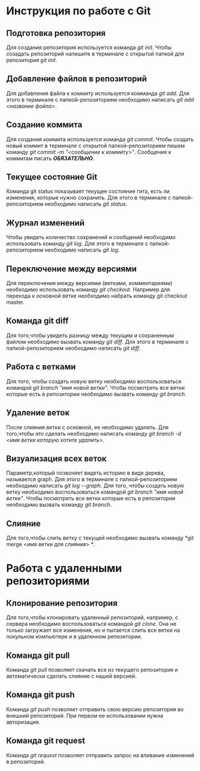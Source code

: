 # Инструкция по работе с Git

## Подготовка репозитория
Для создания репозитория используется команда *git init*. Чтобы созадать репозиторий напишите в терминале с открытой папкой для репозитория *git init*.

## Добавление файлов в репозиторий

Для добавления файла к коммиту используется комманда *git add*. Для этого в терминале с папкой-репозиторием необходимо написать *git add <название файла>*.

## Создание коммита
Для создания коммита используется команда *git commit*. Чтобы создать новый коммит в терминале с открытой папкой-репозиторием пишем команду *git commit -m "<сообщение к коммиту>"*. Сообщения к коммитам писать ***ОБЯЗАТЕЛЬНО***.

## Текущее состояние Git

Команда git status показывает текущее состояние гита, есть ли изменения, которые нужно сохранить. Для этого в терминале с папкой-репозиторием необходимо написать *git status*.

## Журнал изменений

Чтобы увидеть количество сохранений и сообщений необходимо использовать команду *git log*. Для этого в терминале с папкой-репозиторием необходимо написать *git log*.

## Переключение между версиями

Для переключения между версиями (ветками, комментариями) необходимо использовать команду *git checkout*. Например для перехода к основной ветке необходимо набрать команду git checkout master.

## Команда git diff

Для того,чтобы увидеть разницу между текущим и сохраненным файлом необходимо вызвать команду *git diff*. Для этого в терминале с папкой-репозиторием необходимо написать *git diff*.

## Работа с ветками

Для того, чтобы создать новую ветку необходимо воспользоваться командой *git branch  "имя новой ветки"*. Чтобы посмотреть все ветки которые есть в репозитории необходимо вызвать команду *git branch*.

## Удаление веток

После слияния ветки с основной, ее необходимо удалить. Для того,чтобы это сделать необходимо написать команду *git branch -d <имя ветки которую хотите удалить>*.

## Визуализация всех веток

Параметр,который позвоняет видеть историю в виде дерева, называется graph. Для этого в терминале с папкой-репозиторием необходимо написать *git log --graph*.
Для того, чтобы создать новую ветку необходимо воспользоваться командой *git branch  "имя новой ветки"*. Чтобы посмотреть все ветки которые есть в репозитории необходимо вызвать команду *git branch*. 

## Слияние

Для того,чтобы слить ветку с текущей необходимо вызвать команду *git merge <имя ветки для слияния> *. 


# Работа с удаленными репозиториями

## Клонирование репозитория

Для того,чтобы клонировать удаленный репозиторий, например, с сервера необходимо воспользоваться командой *git clone*. Она не только загружает все изменения, но и пытается слить все ветки на локульном компьютере и в удаленном репозитории.

## Команда git pull

Команда *git pull* позволяет скачать все из текущего репозитория и автоматически сделать слияние с нашей версией. 

## Команда git push

Команда *git push* позволяет отправить свою версию репозитория во внешний репозиторий. При первом ее использовании нужна авторизация.

## Команда git request

Команда *git request* позволяет отправить запрос на вливание изменений в репозиторий. 